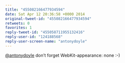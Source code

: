 ```yaml
---
title: "455082166477934594"
date: Sat Apr 12 20:36:58 +0000 2014
original-tweet-id: "455082166477934594"
retweets: 0
favorites: 1
reply-tweet-id: "455058711955132416"
reply-user-id: "124188568"
reply-user-screen-name: "antonydoyle"
---
```

<a href="https://twitter.com/antonydoyle">@antonydoyle</a> don’t forget WebKit-appearance: none :-)

